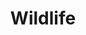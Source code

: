---
title: Wildlife
description: 'Wildlife at Chattahoochee Forest National Fish Hatchery.'
query: 'Chattahoochee Forest National Fish Hatchery'
section: wildlife
type: field-station
nav: Wildlife
weight: 7
hero:
    name: sac-fry.jpg
    alt: 'Tiny fish connected to yellow egg sacs.'
    caption: 'Sac fry at Chattahoochee Forest National Fish Hatchery. Photo by USFWS.'
    position: '40% 75%'
tags:
    - 'Chattahoochee Forest National Fish Hatchery'
updated: 'September 18th, 2018'
---